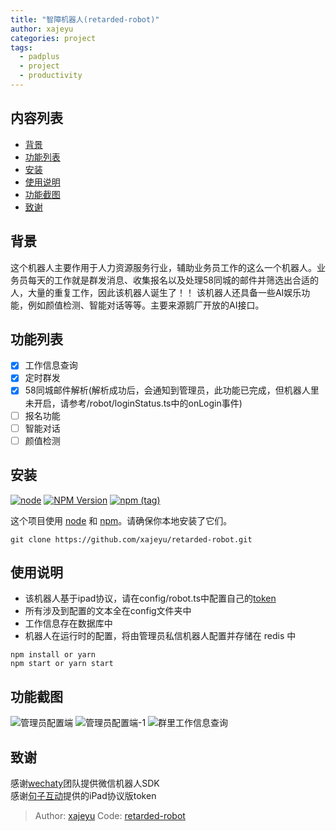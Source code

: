 ```yaml
---
title: "智障机器人(retarded-robot)"
author: xajeyu
categories: project
tags:
  - padplus
  - project
  - productivity
---
```


## 内容列表

- [背景](#背景)
- [功能列表](#功能列表)
- [安装](#安装)
- [使用说明](#使用说明)
- [功能截图](#功能截图)
- [致谢](#致谢)

## 背景

这个机器人主要作用于人力资源服务行业，辅助业务员工作的这么一个机器人。业务员每天的工作就是群发消息、收集报名以及处理58同城的邮件并筛选出合适的人，大量的重复工作，因此该机器人诞生了！！
该机器人还具备一些AI娱乐功能，例如颜值检测、智能对话等等。主要来源鹅厂开放的AI接口。

## 功能列表

- [x] 工作信息查询
- [x] 定时群发
- [X] 58同城邮件解析(解析成功后，会通知到管理员，此功能已完成，但机器人里未开启，请参考/robot/loginStatus.ts中的onLogin事件)
- [ ] 报名功能
- [ ] 智能对话
- [ ] 颜值检测

## 安装

[![node](https://img.shields.io/node/v/wechaty.svg?maxAge=604800)](https://nodejs.org/)
[![NPM Version](https://img.shields.io/npm/v/wechaty?color=brightgreen&label=wechaty%40latest)](https://www.npmjs.com/package/wechaty)
[![npm (tag)](https://img.shields.io/npm/v/wechaty/next?color=yellow&label=wechaty%40next)](https://www.npmjs.com/package/wechaty?activeTab=versions)

这个项目使用 [node](http://nodejs.org) 和 [npm](https://npmjs.com)。请确保你本地安装了它们。

```shell script
git clone https://github.com/xajeyu/retarded-robot.git
```

## 使用说明

- 该机器人基于ipad协议，请在config/robot.ts中配置自己的[token](https://github.com/juzibot/Welcome/wiki/Everything-about-Wechaty)
- 所有涉及到配置的文本全在config文件夹中
- 工作信息存在数据库中
- 机器人在运行时的配置，将由管理员私信机器人配置并存储在 redis 中

```shell script
npm install or yarn
npm start or yarn start
```

## 功能截图

![管理员配置端](/assets/2020/retarded-robot/private-menu.webp)
![管理员配置端-1](/assets/2020/retarded-robot/private-feat.webp)
![群里工作信息查询](/assets/2020/retarded-robot/room-feat.webp)

## 致谢

感谢[wechaty](https://github.com/wechaty/wechaty)团队提供微信机器人SDK  
感谢[句子互动](https://www.juzibot.com/)提供的iPad协议版token

> Author: [xajeyu](https://github.com/xajeyu)
> Code: [retarded-robot](https://github.com/xajeyu/retarded-robot)
